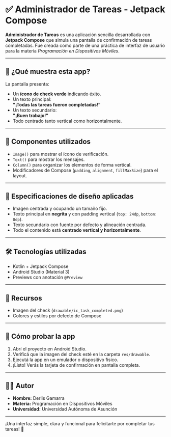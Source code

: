 # ✅ Administrador de Tareas - Jetpack Compose

**Administrador de Tareas** es una aplicación sencilla desarrollada con **Jetpack Compose** que simula una pantalla de confirmación de tareas completadas. Fue creada como parte de una práctica de interfaz de usuario para la materia *Programación en Dispositivos Móviles*.

---

## 📱 ¿Qué muestra esta app?

La pantalla presenta:

- Un **ícono de check verde** indicando éxito.
- Un texto principal:  
  **"¡Todas las tareas fueron completadas!"**
- Un texto secundario:  
  **"¡Buen trabajo!"**
- Todo centrado tanto vertical como horizontalmente.

---

## 🧩 Componentes utilizados

- `Image()` para mostrar el ícono de verificación.
- `Text()` para mostrar los mensajes.
- `Column()` para organizar los elementos de forma vertical.
- Modificadores de Compose (`padding`, `alignment`, `fillMaxSize`) para el layout.

---

## 📐 Especificaciones de diseño aplicadas

- Imagen centrada y ocupando un tamaño fijo.
- Texto principal en **negrita** y con padding vertical (`top: 24dp`, `bottom: 8dp`).
- Texto secundario con fuente por defecto y alineación centrada.
- Todo el contenido está **centrado vertical y horizontalmente**.

---

## 🛠️ Tecnologías utilizadas

- Kotlin + Jetpack Compose
- Android Studio (Material 3)
- Previews con anotación `@Preview`

---

## 📂 Recursos

- Imagen del check (`drawable/ic_task_completed.png`)
- Colores y estilos por defecto de Compose

---

## 🚀 Cómo probar la app

1. Abrí el proyecto en Android Studio.
2. Verificá que la imagen del check esté en la carpeta `res/drawable`.
3. Ejecutá la app en un emulador o dispositivo físico.
4. ¡Listo! Verás la tarjeta de confirmación en pantalla completa.

---

## 🧑‍🎓 Autor

- **Nombre:** Derlis Gamarra  
- **Materia:** Programación en Dispositivos Móviles  
- **Universidad:** Universidad Autónoma de Asunción  

---

¡Una interfaz simple, clara y funcional para felicitarte por completar tus tareas! 🥳
